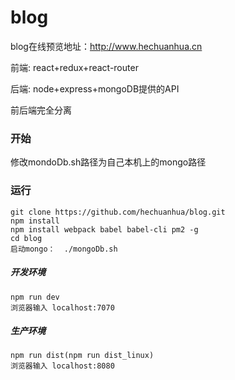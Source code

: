 # blog

blog在线预览地址：http://www.hechuanhua.cn

 前端: react+redux+react-router
 
 后端: node+express+mongoDB提供的API
 
 前后端完全分离

### 开始 
修改mondoDb.sh路径为自己本机上的mongo路径

### 运行
    git clone https://github.com/hechuanhua/blog.git
    npm install
    npm install webpack babel babel-cli pm2 -g
    cd blog
    启动mongo：  ./mongoDb.sh


##### 开发环境
    npm run dev
    浏览器输入 localhost:7070

##### 生产环境
    npm run dist(npm run dist_linux)
    浏览器输入 localhost:8080


